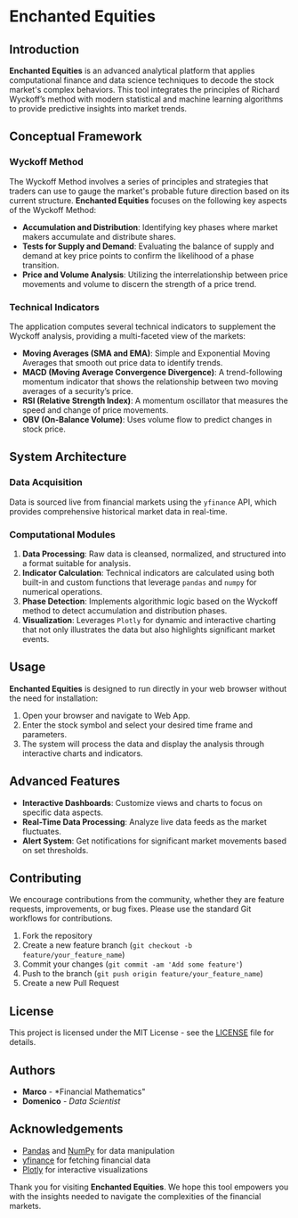 # Enchanted Equities

## Introduction
**Enchanted Equities** is an advanced analytical platform that applies computational finance and data science techniques to decode the stock market's complex behaviors. This tool integrates the principles of Richard Wyckoff’s method with modern statistical and machine learning algorithms to provide predictive insights into market trends.

## Conceptual Framework

### Wyckoff Method
The Wyckoff Method involves a series of principles and strategies that traders can use to gauge the market's probable future direction based on its current structure. **Enchanted Equities** focuses on the following key aspects of the Wyckoff Method:
- **Accumulation and Distribution**: Identifying key phases where market makers accumulate and distribute shares.
- **Tests for Supply and Demand**: Evaluating the balance of supply and demand at key price points to confirm the likelihood of a phase transition.
- **Price and Volume Analysis**: Utilizing the interrelationship between price movements and volume to discern the strength of a price trend.

### Technical Indicators
The application computes several technical indicators to supplement the Wyckoff analysis, providing a multi-faceted view of the markets:
- **Moving Averages (SMA and EMA)**: Simple and Exponential Moving Averages that smooth out price data to identify trends.
- **MACD (Moving Average Convergence Divergence)**: A trend-following momentum indicator that shows the relationship between two moving averages of a security’s price.
- **RSI (Relative Strength Index)**: A momentum oscillator that measures the speed and change of price movements.
- **OBV (On-Balance Volume)**: Uses volume flow to predict changes in stock price.

## System Architecture

### Data Acquisition
Data is sourced live from financial markets using the `yfinance` API, which provides comprehensive historical market data in real-time.

### Computational Modules
1. **Data Processing**: Raw data is cleansed, normalized, and structured into a format suitable for analysis.
2. **Indicator Calculation**: Technical indicators are calculated using both built-in and custom functions that leverage `pandas` and `numpy` for numerical operations.
3. **Phase Detection**: Implements algorithmic logic based on the Wyckoff method to detect accumulation and distribution phases.
4. **Visualization**: Leverages `Plotly` for dynamic and interactive charting that not only illustrates the data but also highlights significant market events.

## Usage

**Enchanted Equities** is designed to run directly in your web browser without the need for installation:
1. Open your browser and navigate to Web App.
2. Enter the stock symbol and select your desired time frame and parameters.
3. The system will process the data and display the analysis through interactive charts and indicators.

## Advanced Features

- **Interactive Dashboards**: Customize views and charts to focus on specific data aspects.
- **Real-Time Data Processing**: Analyze live data feeds as the market fluctuates.
- **Alert System**: Get notifications for significant market movements based on set thresholds.

## Contributing
We encourage contributions from the community, whether they are feature requests, improvements, or bug fixes. Please use the standard Git workflows for contributions.

1. Fork the repository
2. Create a new feature branch (`git checkout -b feature/your_feature_name`)
3. Commit your changes (`git commit -am 'Add some feature'`)
4. Push to the branch (`git push origin feature/your_feature_name`)
5. Create a new Pull Request

## License
This project is licensed under the MIT License - see the [LICENSE](LICENSE.md) file for details.

## Authors
- **Marco** - *Financial Mathematics"
- **Domenico** - *Data Scientist*

## Acknowledgements
- [Pandas](https://pandas.pydata.org/) and [NumPy](http://numpy.org/) for data manipulation
- [yfinance](https://pypi.org/project/yfinance/) for fetching financial data
- [Plotly](https://plotly.com/) for interactive visualizations

Thank you for visiting **Enchanted Equities**. We hope this tool empowers you with the insights needed to navigate the complexities of the financial markets.
